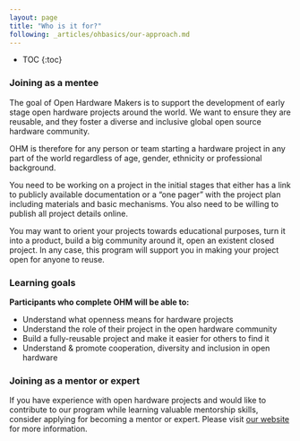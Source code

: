 ```yaml
---
layout: page
title: "Who is it for?"
following: _articles/ohbasics/our-approach.md
---
```

* TOC
{:toc}

### Joining as a mentee
The goal of Open Hardware Makers is to support the development of early stage open hardware projects around the world. We want to ensure they are reusable, and they foster a diverse and inclusive global open source hardware community.

OHM is therefore for any person or team starting a hardware project in any part of the world regardless of age, gender, ethnicity or professional background. 

You need to be working on a project in the initial stages that either has a link to publicly available documentation or a “one pager” with the project plan including materials and basic mechanisms. You also need to be willing to publish all project details online. 

You may want to orient your projects towards educational purposes, turn it into a product, build a big community around it, open an existent closed project. In any case, this program will support you in making your project open for anyone to reuse.

### Learning goals
**Participants who complete OHM will be able to:**
- Understand what openness means for hardware projects
- Understand the role of their project in the open hardware community
- Build a fully-reusable project and make it easier for others to find it
- Understand & promote cooperation, diversity and inclusion in open hardware

### Joining as a mentor or expert
If you have experience with open hardware projects and would like to contribute to our program while learning valuable mentorship skills, consider applying for becoming a mentor or expert. Please visit [our website](https://openhardware.space) for more information.
